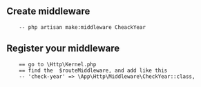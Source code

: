 ## Create middleware
        -- php artisan make:middleware CheackYear


## Register your middleware
        == go to \Http\Kernel.php
        == find the  $routeMiddleware, and add like this
        -- 'check-year' => \App\Http\Middleware\CheckYear::class,
        
